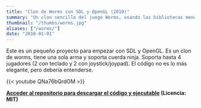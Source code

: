 ```yaml
---
title: "Clon de Worms con SDL y OpenGL (2010)"
summary: "Un clon sencillo del juego Worms, usando las bibliotecas mencionadas. Soporta varios jugadores en el mismo teclado."
thumbnail: "/thumbs/worms.jpg"
aliases: ["/worms/"]
date: "2010-01-01"
---
```


Este es un pequeño proyecto para empezar con SDL y OpenGL. Es un clon de worms, tiene una sola arma y soporta cuerda ninja. Soporta hasta 4 jugadores (2 con teclado y 2 con joystick/joypad). El código no es lo más elegante, pero debería entenderse.

{{< youtube QNa76bQrdOM >}}

**[Acceder al repositorio para descargar el código y ejecutable](https://github.com/gzalo/wormsclone) (Licencia: MIT)**
